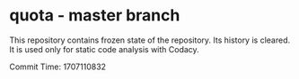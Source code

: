 # quota - master branch

This repository contains frozen state of the repository.
Its history is cleared. It is used only for static code
analysis with Codacy.

Commit Time: 1707110832